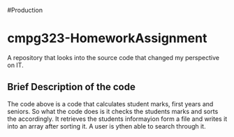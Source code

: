 #Production
# cmpg323-HomeworkAssignment
A repository that looks into the source code that changed my perspective on IT.

## Brief Description of the code
The code above is a code that calculates student marks, first years and seniors. 
So what the code does is it checks the students marks and sorts the accordingly.
It retrieves the students informayion form a file and writes it into an array after sorting it.
A user is ythen able to search through it.
